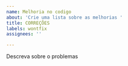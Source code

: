 ```yaml
---
name: Melhoria no codigo
about: 'Crie uma lista sobre as melhorias '
title: CORREÇÕES
labels: wontfix
assignees: ''

---
```


Descreva sobre o problemas
